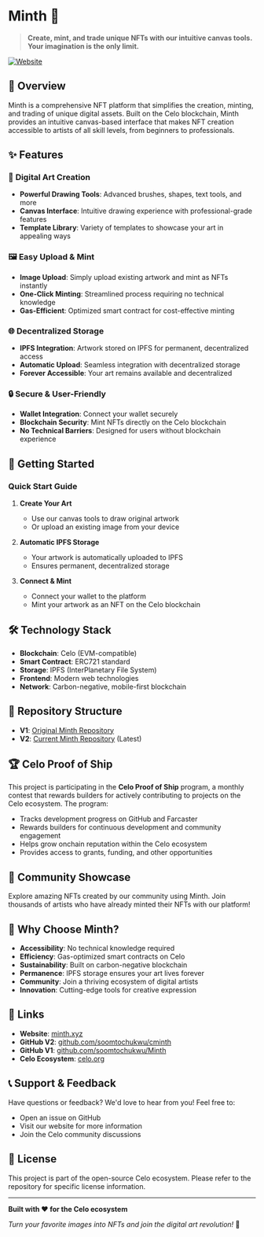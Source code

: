 # Minth 🎨

> **Create, mint, and trade unique NFTs with our intuitive canvas tools. Your imagination is the only limit.**

[![Website](https://ipfs.io/ipfs/bafkreidteulna53kyizn2a6qkc46v3ujt2iznvli6inwvcivawffauimiq)](https://www.minth.xyz/)

## 🌟 Overview

Minth is a comprehensive NFT platform that simplifies the creation, minting, and trading of unique digital assets. Built on the Celo blockchain, Minth provides an intuitive canvas-based interface that makes NFT creation accessible to artists of all skill levels, from beginners to professionals.

## ✨ Features

### 🎯 **Digital Art Creation**
- **Powerful Drawing Tools**: Advanced brushes, shapes, text tools, and more
- **Canvas Interface**: Intuitive drawing experience with professional-grade features
- **Template Library**: Variety of templates to showcase your art in appealing ways

### 🖼️ **Easy Upload & Mint**
- **Image Upload**: Simply upload existing artwork and mint as NFTs instantly
- **One-Click Minting**: Streamlined process requiring no technical knowledge
- **Gas-Efficient**: Optimized smart contract for cost-effective minting

### 🌐 **Decentralized Storage**
- **IPFS Integration**: Artwork stored on IPFS for permanent, decentralized access
- **Automatic Upload**: Seamless integration with decentralized storage
- **Forever Accessible**: Your art remains available and decentralized

### 🔒 **Secure & User-Friendly**
- **Wallet Integration**: Connect your wallet securely
- **Blockchain Security**: Mint NFTs directly on the Celo blockchain
- **No Technical Barriers**: Designed for users without blockchain experience

## 🚀 Getting Started

### Quick Start Guide

1. **Create Your Art**
   - Use our canvas tools to draw original artwork
   - Or upload an existing image from your device

2. **Automatic IPFS Storage**
   - Your artwork is automatically uploaded to IPFS
   - Ensures permanent, decentralized storage

3. **Connect & Mint**
   - Connect your wallet to the platform
   - Mint your artwork as an NFT on the Celo blockchain

## 🛠️ Technology Stack

- **Blockchain**: Celo (EVM-compatible)
- **Smart Contract**: ERC721 standard
- **Storage**: IPFS (InterPlanetary File System)
- **Frontend**: Modern web technologies
- **Network**: Carbon-negative, mobile-first blockchain

## 📁 Repository Structure

- **V1**: [Original Minth Repository](https://github.com/soomtochukwu/Minth)
- **V2**: [Current Minth Repository](https://github.com/soomtochukwu/cminth) (Latest)

## 🏆 Celo Proof of Ship

This project is participating in the **Celo Proof of Ship** program, a monthly contest that rewards builders for actively contributing to projects on the Celo ecosystem. The program:

- Tracks development progress on GitHub and Farcaster
- Rewards builders for continuous development and community engagement
- Helps grow onchain reputation within the Celo ecosystem
- Provides access to grants, funding, and other opportunities

## 🎨 Community Showcase

Explore amazing NFTs created by our community using Minth. Join thousands of artists who have already minted their NFTs with our platform!

## 🌱 Why Choose Minth?

- **Accessibility**: No technical knowledge required
- **Efficiency**: Gas-optimized smart contracts on Celo
- **Sustainability**: Built on carbon-negative blockchain
- **Permanence**: IPFS storage ensures your art lives forever
- **Community**: Join a thriving ecosystem of digital artists
- **Innovation**: Cutting-edge tools for creative expression

## 🔗 Links

- **Website**: [minth.xyz](https://www.minth.xyz/)
- **GitHub V2**: [github.com/soomtochukwu/cminth](https://github.com/soomtochukwu/cminth)
- **GitHub V1**: [github.com/soomtochukwu/Minth](https://github.com/soomtochukwu/Minth)
- **Celo Ecosystem**: [celo.org](https://celo.org/)

## 📞 Support & Feedback

Have questions or feedback? We'd love to hear from you! Feel free to:
- Open an issue on GitHub
- Visit our website for more information
- Join the Celo community discussions

## 📄 License

This project is part of the open-source Celo ecosystem. Please refer to the repository for specific license information.

---

**Built with ❤️ for the Celo ecosystem**

*Turn your favorite images into NFTs and join the digital art revolution!* 🚀
